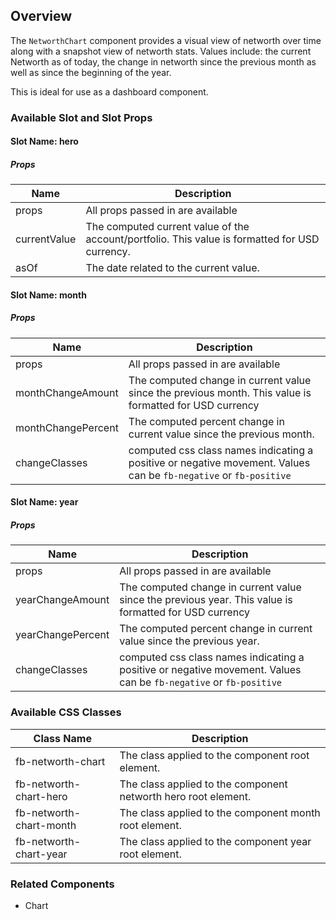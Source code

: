 ## Overview

The `NetworthChart` component provides a visual view of networth over time along with a snapshot view of networth stats.
Values include: the current Networth as of today, the change in networth since the previous month as well as since the beginning of the year.

This is ideal for use as a dashboard component.

### Available Slot and Slot Props

#### Slot Name: hero

##### Props
| Name | Description |
| ----------- | ----------- |
| props | All props passed in are available |
| currentValue | The computed current value of the account/portfolio. This value is formatted for USD currency. |
| asOf | The date related to the current value. |

#### Slot Name: month

##### Props
| Name | Description |
| ----------- | ----------- |
| props | All props passed in are available |
| monthChangeAmount | The computed change in current value since the previous month. This value is formatted for USD currency |
| monthChangePercent | The computed percent change in current value since the previous month. |
| changeClasses | computed css class names indicating a positive or negative movement. Values can be `fb-negative` or `fb-positive` |

#### Slot Name: year

##### Props
| Name | Description |
| ----------- | ----------- |
| props | All props passed in are available |
| yearChangeAmount | The computed change in current value since the previous year. This value is formatted for USD currency |
| yearChangePercent | The computed percent change in current value since the previous year. |
| changeClasses | computed css class names indicating a positive or negative movement. Values can be `fb-negative` or `fb-positive` |

### Available CSS Classes

| Class Name | Description |
| ---------- | ----------- |
| fb-networth-chart | The class applied to the component root element. |
| fb-networth-chart-hero | The class applied to the component networth hero root element. |
| fb-networth-chart-month | The class applied to the component month root element. |
| fb-networth-chart-year | The class applied to the component year root element. |

### Related Components
- Chart